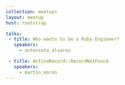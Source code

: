 ```yaml
---
collection: meetups
layout: meetup
host: rootstrap

talks:
 - title: Who wants to be a Ruby Engineer?
   speakers:
     - antonieta_alvarez

 - title: ActiveRecord::RecordNotFound
   speakers:
     - martín_moron
---
```

